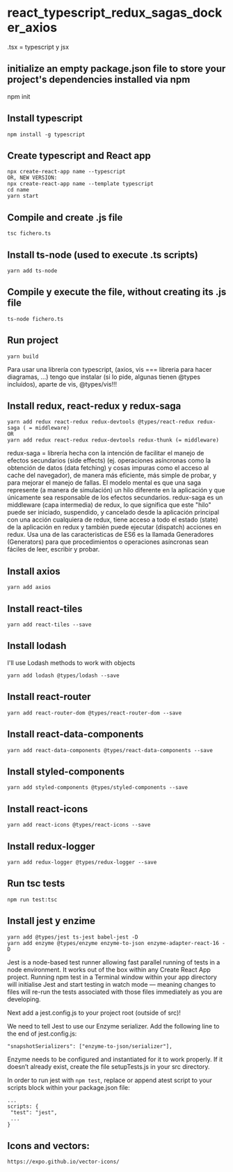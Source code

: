 # react_typescript_redux_sagas_docker_axios

.tsx = typescript y jsx

## initialize an empty package.json file to store your project's dependencies installed via npm
npm init

## Install typescript
```
npm install -g typescript
```

## Create typescript and React app
```
npx create-react-app name --typescript 
OR, NEW VERSION:
npx create-react-app name --template typescript
cd name
yarn start
```

## Compile and create .js file
```
tsc fichero.ts
```

## Install ts-node (used to execute .ts scripts)
```
yarn add ts-node
```

## Compile y execute the file, without creating its .js file
```
ts-node fichero.ts
```

## Run project 
```
yarn build
```

Para usar una librería con typescript, (axios, vis === libreria para hacer diagramas, ...) tengo que instalar (si lo pide, algunas tienen @types incluidos), aparte de vis, @types/vis!!!

## Install redux, react-redux y redux-saga
```
yarn add redux react-redux redux-devtools @types/react-redux redux-saga ( = middleware)
OR
yarn add redux react-redux redux-devtools redux-thunk (= middleware)
```

redux-saga = librería hecha con la intención de facilitar el manejo de efectos secundarios (side effects) (ej. operaciones asíncronas como la obtención de datos (data fetching) y cosas impuras como el acceso al cache del navegador), de manera más eficiente, más simple de probar, y para mejorar el manejo de fallas.
El modelo mental es que una saga represente (a manera de simulación) un hilo diferente en la aplicación y que únicamente sea responsable de los efectos secundarios. redux-saga es un middleware (capa intermedia) de redux, lo que significa que este "hilo" puede ser iniciado, suspendido, y cancelado desde la aplicación principal con una acción cualquiera de redux, tiene acceso a todo el estado (state) de la aplicación en redux y también puede ejecutar (dispatch) acciones en redux.
Usa una de las caracteristicas de ES6 es la llamada Generadores (Generators) para que procedimientos o operaciones asíncronas sean fáciles de leer, escribir y probar.

## Install axios
```
yarn add axios
```

## Install react-tiles
```
yarn add react-tiles --save
```

## Install lodash
I'll use Lodash methods to work with objects

```
yarn add lodash @types/lodash --save
```

## Install react-router
```
yarn add react-router-dom @types/react-router-dom --save
```

## Install react-data-components
```
yarn add react-data-components @types/react-data-components --save
```

## Install styled-components
```
yarn add styled-components @types/styled-components --save
```

## Install react-icons
```
yarn add react-icons @types/react-icons --save
```

## Install redux-logger
```
yarn add redux-logger @types/redux-logger --save
```

## Run tsc tests
```
npm run test:tsc
```


## Install jest y enzime
```
yarn add @types/jest ts-jest babel-jest -D
yarn add enzyme @types/enzyme enzyme-to-json enzyme-adapter-react-16 -D
```

Jest is a node-based test runner allowing fast parallel running of tests in a node environment. It works out of the box within any Create React App project. Running npm test in a Terminal window within your app directory will initialise Jest and start testing in watch mode — meaning changes to files will re-run the tests associated with those files immediately as you are developing.

Next add a jest.config.js to your project root (outside of src)!

We need to tell Jest to use our Enzyme serializer. Add the following line to the end of jest.config.js:
```
"snapshotSerializers": ["enzyme-to-json/serializer"],
```

Enzyme needs to be configured and instantiated for it to work properly. If it doesn’t already exist, create the file setupTests.js in your src directory.

In order to run jest with ```npm test```, replace or append atest script to your scripts block within your package.json file:
```
...
scripts: {
 "test": "jest",
 ...
}
```

## Icons and vectors: 
``` https://expo.github.io/vector-icons/  ```